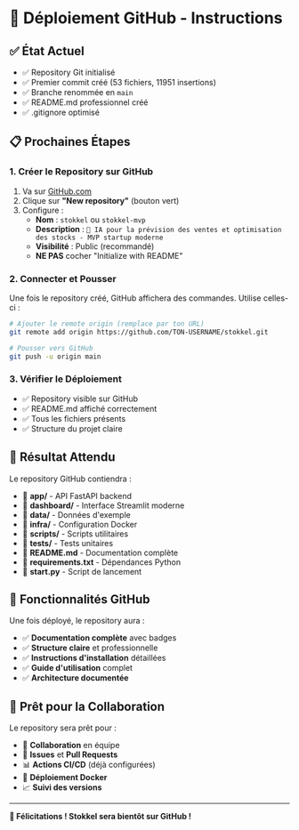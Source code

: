 # 🚀 Déploiement GitHub - Instructions

## ✅ État Actuel
- ✅ Repository Git initialisé
- ✅ Premier commit créé (53 fichiers, 11951 insertions)
- ✅ Branche renommée en `main`
- ✅ README.md professionnel créé
- ✅ .gitignore optimisé

## 📋 Prochaines Étapes

### 1. Créer le Repository sur GitHub
1. Va sur [GitHub.com](https://github.com)
2. Clique sur **"New repository"** (bouton vert)
3. Configure :
   - **Nom** : `stokkel` ou `stokkel-mvp`
   - **Description** : `🚀 IA pour la prévision des ventes et optimisation des stocks - MVP startup moderne`
   - **Visibilité** : Public (recommandé)
   - **NE PAS** cocher "Initialize with README"

### 2. Connecter et Pousser
Une fois le repository créé, GitHub affichera des commandes. Utilise celles-ci :

```bash
# Ajouter le remote origin (remplace par ton URL)
git remote add origin https://github.com/TON-USERNAME/stokkel.git

# Pousser vers GitHub
git push -u origin main
```

### 3. Vérifier le Déploiement
- ✅ Repository visible sur GitHub
- ✅ README.md affiché correctement
- ✅ Tous les fichiers présents
- ✅ Structure du projet claire

## 🎯 Résultat Attendu

Le repository GitHub contiendra :
- 📁 **app/** - API FastAPI backend
- 📁 **dashboard/** - Interface Streamlit moderne
- 📁 **data/** - Données d'exemple
- 📁 **infra/** - Configuration Docker
- 📁 **scripts/** - Scripts utilitaires
- 📁 **tests/** - Tests unitaires
- 📄 **README.md** - Documentation complète
- 📄 **requirements.txt** - Dépendances Python
- 📄 **start.py** - Script de lancement

## 🌟 Fonctionnalités GitHub

Une fois déployé, le repository aura :
- ✅ **Documentation complète** avec badges
- ✅ **Structure claire** et professionnelle
- ✅ **Instructions d'installation** détaillées
- ✅ **Guide d'utilisation** complet
- ✅ **Architecture documentée**

## 🚀 Prêt pour la Collaboration

Le repository sera prêt pour :
- 👥 **Collaboration** en équipe
- 🔄 **Issues** et **Pull Requests**
- 📊 **Actions CI/CD** (déjà configurées)
- 🐳 **Déploiement Docker**
- 📈 **Suivi des versions**

---

**🎉 Félicitations ! Stokkel sera bientôt sur GitHub !**

